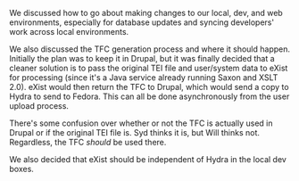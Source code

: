 We discussed how to go about making changes to our local, dev, and web environments, especially for database updates and syncing developers' work across local environments.

We also discussed the TFC generation process and where it should happen. Initially the plan was to keep it in Drupal, but it was finally decided that a cleaner solution is to pass the original TEI file and user/system data to eXist for processing (since it's a Java service already running Saxon and XSLT 2.0). eXist would then return the TFC to Drupal, which would send a copy to Hydra to send to Fedora. This can all be done asynchronously from the user upload process.

There's some confusion over whether or not the TFC is actually used in Drupal or if the original TEI file is. Syd thinks it is, but Will thinks not. Regardless, the TFC *should* be used there.

We also decided that eXist should be independent of Hydra in the local dev boxes.
